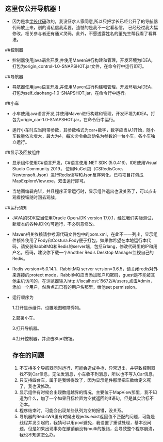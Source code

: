 ## 这里仅公开导航器！

 * 因为是拿[学长代码](https://github.com/yangxiaozhao/NCEPU_SoftwareEngineering_Experiment)改的，我没征求人家同意,所以只把学长已经公开了的导航器代码放上来，别的请私信我索要，遗憾的是我不一定看私信。
   已经经过我大幅修改，相关参与者还有通义灵码，此外，不愿透露姓名的董先生帮我看了看算法。

##控制器

* 控制器使用java语言开发,并使用Maven进行构建和管理，开发环境为IDEA，打包为origin_control-1.0-SNAPSHOT.jar文件，在命令行中运行即可。


##导航器

* 导航器使用java语言开发,并使用Maven进行构建和管理，开发环境为IDEA，打包为self_daohang-1.0-SNAPSHOT.jar，在命令行中运行。

##小车

* 小车使用java语言开发,并使用Maven进行构建和管理，开发环境为IDEA，打包为origin_car-1.0-SNAPSHOT.jar，在命令行中运行。


* 运行小车时应当附带参数，其参数格式为car+数字，数字应当从1开始，随小车数量依次增大，最大为4，每次命令会启动名为参数的一台小车，各小车独立运行。

##显示及回放组件

* 显示组件使用C#语言开发，C#语言使用.NET SDK (5.0.416)，IDE使用Visual Studio Community 2019，
使用NuGet包（CSRedisCore、Newtonsoft.Json）进行Redis读写和Json反序列化。已将项目打包成MapExploreView.exe，双击运行即可。

* 当地图编辑完毕，并且程序正常运行时，显示组件退出也没关系了，可以点击观看按钮随时回去观战。

##运行须知

* JAVA的SDK应当使用Oracle OpenJDK version 17.0.1，经过我们实际测试，新版本的各种JDK均可运行，不必刻意修改。

* Maven相关依赖请参考源代码文件包中的pom.xml，在此不一一列出，显示组件额外使用了Fody和Costura.Fody便于打包，如果你希望在本地运行本代码，请安装RabbitMQ和Redis的server端，包括Erlang，修改代码里的IP和用户名，密码，建议你下载一个Another Redis Desktop Manager监视自己的Redis。

*  Redis version=5.0.14.1，RabbitMQ server version=3.6.5，请关闭redis对外来连接的protect mode，RabbitMQ应当添加账户和密码，guest是不能被其他主机访问的，在浏览器输入http://localhost:15672/#/users,点击Admin，添加一个用户，然后点击已有的用户名那里，给他set permission。

* 运行顺序为 

    1.打开显示组件，设置地图和障碍物。
    
    2.部署小车。
    
    3.打开导航器。

    4.打开控制器，并点击Start按钮。
  ## 存在的问题
  
  1. 不支持多个导航器同时运行，可能会造成争抢，异常退出，并导致控制器找不到Car信息，无法发消息，小车收不到消息，所以也不写入Car信息。
  2. 只支持四台车，属于是我懒得改了，因为显示组件那里把车数给定义死了，我也没修改。
  3. 显示组件有时候会出现数组越界的情况，主要位于MapView那里，我不知道为什么，加了一个如果目标位置为空就返回的if语句，但是其实治标不治本。
  4. 程序结束时，可能会出现某些队列为空的报错，没关系。
  5. 导航器的RedisWR里有时候出现jedis.exist返回值不匹配的问题，可能是线程并发引起的，我猜可以用pool避免，我设置了重试处理，基本没问题，但是如果出现事务在撤销前没有multi的报错，会导致整个程序崩溃，我也不知道怎么办。
